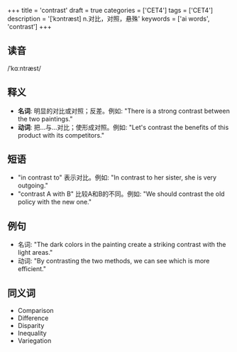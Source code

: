 +++
title = 'contrast'
draft = true
categories = ['CET4']
tags = ['CET4']
description = '[ˈkɔntræst] n.对比，对照，悬殊'
keywords = ['ai words', 'contrast']
+++

## 读音
/ˈkɑːntræst/

## 释义
- **名词**: 明显的对比或对照；反差。例如: "There is a strong contrast between the two paintings."
- **动词**: 把...与...对比；使形成对照。例如: "Let's contrast the benefits of this product with its competitors."

## 短语
- "in contrast to" 表示对比。例如: "In contrast to her sister, she is very outgoing."
- "contrast A with B" 比较A和B的不同。例如: "We should contrast the old policy with the new one."

## 例句
- 名词: "The dark colors in the painting create a striking contrast with the light areas."
- 动词: "By contrasting the two methods, we can see which is more efficient."

## 同义词
- Comparison
- Difference
- Disparity
- Inequality
- Variegation
